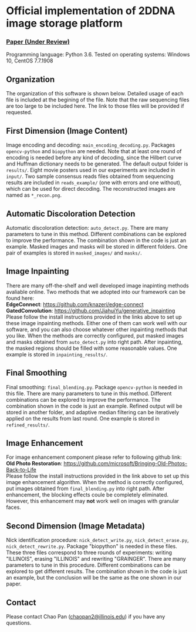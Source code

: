 # Official implementation of 2DDNA image storage platform

### [Paper (Under Review)](https://www.biorxiv.org/content/10.1101/2021.02.22.432304v2)

Programming language: Python 3.6. Tested on operating systems: Windows 10, CentOS 7.7.1908

## Organization
The organization of this software is shown below. Detailed usage of each file is included at the begining of the file. 
Note that the raw sequencing files are too large to be included here. The link to those files will be provided if 
requested.

## First Dimension (Image Content)
Image encoding and decoding: `main_encoding_decoding.py`. Packages `opencv-python` and `biopython` are needed. Note that at least one round of encoding is needed before any kind of decoding, since the Hilbert curve and Huffman dictionary needs to be generated. The default output folder is `results/`. Eight movie posters used in our experiments are included in `input/`. Two sample consensus reads files obtained from sequencing results are included in `reads_example/` (one with errors and one without), which can be used for direct decoding. The reconstructed images are named as `*_recon.png`.

## Automatic Discoloration Detection
Automatic discoloration detection: `auto_detect.py`. There are many parameters to tune in this method. Different combinations can be explored to improve the performance. The
combination shown in the code is just an example. Masked images and masks will be stored in different folders. One pair of examples is stored in `masked_images/` and `masks/`.

## Image Inpainting
There are many off-the-shelf and well developed image inapinting methods avaliable online. Two methods that we adopted into our framework can be found here:<br>
<strong>EdgeConnect</strong>: https://github.com/knazeri/edge-connect<br>
<strong>GatedConvolution</strong>: https://github.com/JiahuiYu/generative_inpainting<br>
Please follow the install instructions provided in the links above to set up these image inpainting methods. Either one of them can work well with our software, and you can also choose whatever other inpainting methods that you like. When the methods are correctly configured, put masked images and masks obtained from `auto_detect.py` into right path. After inpainting, the masked regions should be filled with some reasonable values. One example is stored in `inpainting_results/`.

## Final Smoothing
Final smoothing: `final_blending.py`. Package `opencv-python` is needed in this file. There are many parameters to tune in this method. Different combinations can be explored to improve the performance. The combination shown in the code is just an example. Refined output will be stored in another folder, and adaptive median filtering can be iteratively applied on the results from last round. One example is stored in `refined_results/`.

## Image Enhancement
For image enhancement component please refer to following github link:<br>
<strong>Old Photo Restoration</strong>: https://github.com/microsoft/Bringing-Old-Photos-Back-to-Life<br>
Please follow the install instructions provided in the link above to set up this image enhancement algorithm. When the method is correctly configured, put images obtained from `final_blending.py` into right path. After enhancement, the blocking effects coule be completely eliminated. However, this enhancement may <strong>not</strong> work well on images with granular faces.

## Second Dimension (Image Metadata)
Nick identification procedure: `nick_detect_write.py`, `nick_detect_erase.py`, `nick_detect_rewrite.py`. Package "biopython" is needed in these files. These three files correspond to three rounds of experiments: writing "ILLINOIS", erasing "ILLINOIS" and rewriting "GRAINGER". There are many parameters to tune in this procedure. Different combinations can be explored to get different results. The combination shown in the code is just an example, but the conclusion will be the same as the one shown in our paper.

## Contact
Please contact Chao Pan (chaopan2@illinois.edu) if you have any questions.
